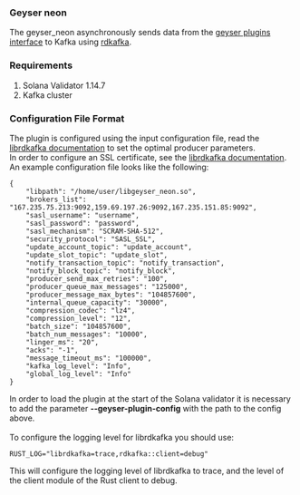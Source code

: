 ### Geyser neon

The geyser_neon asynchronously sends data from the [geyser plugins interface](https://docs.solana.com/developing/plugins/geyser-plugins) to Kafka using [rdkafka](https://github.com/fede1024/rust-rdkafka).

### Requirements
1. Solana Validator 1.14.7
2. Kafka cluster

### Configuration File Format
The plugin is configured using the input configuration file, read the [librdkafka documentation](https://docs.confluent.io/5.5.1/clients/librdkafka/md_CONFIGURATION.html) to set the optimal producer parameters.
\
In order to configure an SSL certificate, see the [librdkafka documentation](https://github.com/edenhill/librdkafka/blob/master/INTRODUCTION.md#ssl).
\
An example configuration file looks like the following:
```
{
    "libpath": "/home/user/libgeyser_neon.so",
    "brokers_list": "167.235.75.213:9092,159.69.197.26:9092,167.235.151.85:9092",
    "sasl_username": "username",
    "sasl_password": "password",
    "sasl_mechanism": "SCRAM-SHA-512",
    "security_protocol": "SASL_SSL",
    "update_account_topic": "update_account",
    "update_slot_topic": "update_slot",
    "notify_transaction_topic": "notify_transaction",
    "notify_block_topic": "notify_block",
    "producer_send_max_retries": "100",
    "producer_queue_max_messages": "125000",
    "producer_message_max_bytes": "104857600",
    "internal_queue_capacity": "30000",
    "compression_codec": "lz4",
    "compression_level": "12",
    "batch_size": "104857600",
    "batch_num_messages": "10000",
    "linger_ms": "20",
    "acks": "-1",
    "message_timeout_ms": "100000",
    "kafka_log_level": "Info",
    "global_log_level": "Info"
}
```
In order to load the plugin at the start of the Solana validator it is necessary to add the parameter
**--geyser-plugin-config** with the path to the config above.
\
\
To configure the logging level for librdkafka you should use:
```
RUST_LOG="librdkafka=trace,rdkafka::client=debug"
```
This will configure the logging level of librdkafka to trace, and the level of the client module of the Rust client to debug.

